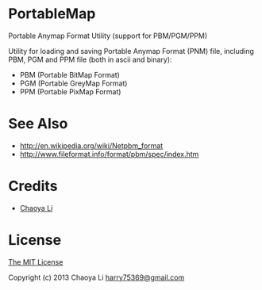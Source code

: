 PortableMap
===========

Portable Anymap Format Utility (support for PBM/PGM/PPM)

Utility for loading and saving Portable Anymap Format (PNM) file,
including PBM, PGM and PPM file (both in ascii and binary):

 * PBM (Portable BitMap Format)
 * PGM (Portable GreyMap Format)
 * PPM (Portable PixMap Format)

See Also
========

 - <http://en.wikipedia.org/wiki/Netpbm_format>
 - <http://www.fileformat.info/format/pbm/spec/index.htm>

Credits
=======

 - [Chaoya Li](http://github.com/harry75369)

License
=======

[The MIT License](http://opensource.org/licenses/MIT)

Copyright (c) 2013 Chaoya Li <harry75369@gmail.com>
